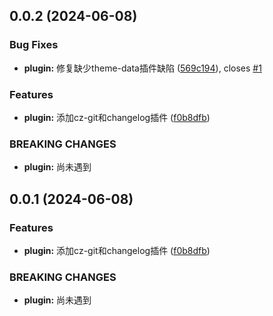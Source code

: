 ## 0.0.2 (2024-06-08)


### Bug Fixes

* **plugin:** 修复缺少theme-data插件缺陷 ([569c194](https://github.com/passwordgloo/comet-doc/commit/569c19405c848d1f8b65f552e3d992267c94c500)), closes [#1](https://github.com/passwordgloo/comet-doc/issues/1)


### Features

* **plugin:** 添加cz-git和changelog插件 ([f0b8dfb](https://github.com/passwordgloo/comet-doc/commit/f0b8dfbca4fec8793aebae4b9461d4ea61639e99))


### BREAKING CHANGES

* **plugin:** 尚未遇到

## 0.0.1 (2024-06-08)


### Features

* **plugin:** 添加cz-git和changelog插件 ([f0b8dfb](https://github.com/passwordgloo/comet-doc/commit/f0b8dfbca4fec8793aebae4b9461d4ea61639e99))


### BREAKING CHANGES

* **plugin:** 尚未遇到



